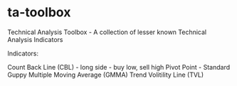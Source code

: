 ta-toolbox
==================

Technical Analysis Toolbox - A collection of lesser known Technical Analysis Indicators

Indicators:

Count Back Line (CBL) - long side - buy low, sell high
Pivot Point - Standard
Guppy Multiple Moving Average (GMMA)
Trend Volitility Line (TVL)
